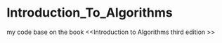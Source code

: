 Introduction_To_Algorithms
==========================

my  code base on  the book &lt;&lt;Introduction to Algorithms third edition >> 